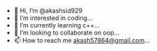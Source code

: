 - 👋 Hi, I’m @akashsid929
- 👀 I’m interested in coding...
- 🌱 I’m currently learning c++...
- 💞️ I’m looking to collaborate on oop...
- 📫 How to reach me akash57864@gmail.com...

<!---
akashsid929/akashsid929 is a ✨ special ✨ repository because its `README.md` (this file) appears on your GitHub profile.
You can click the Preview link to take a look at your changes.
--->
